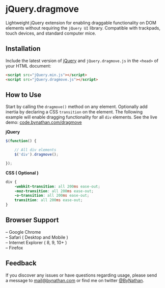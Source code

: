 # jQuery.dragmove
Lightweight jQuery extension for enabling draggable functionality on DOM elements without requiring the `jQuery UI` library. Compatible with trackpads, touch devices, and standard computer mice.

## Installation
Include the latest version of [jQuery](http://jquery.com/download) and `jQuery.dragmove.js` in the `<head>` of your HTML document:
```html
<script src="jQuery.min.js"></script>  
<script src="jQuery.dragmove.js"></script>
```
## How to Use
Start by calling the `dragmove()` method on any element. Optionally add inertia by declaring a CSS `transition` on the element. The following example will enable dragging functionality for all `div` elements. See the live demo: [code.bynathan.com/dragmove](http://code.bynathan.com/dragmove)

**jQuery**
```javascript
$(function() {  

    // All div elements
    $('div').dragmove(); 

});
```

**CSS ( Optional )**
```css
div {
    -webkit-transition: all 200ms ease-out;
    -moz-transition: all 200ms ease-out;
    -o-transition: all 200ms ease-out;
    transition: all 200ms ease-out;
}  
```  

## Browser Support
– Google Chrome  
– Safari ( Desktop and Mobile )  
– Internet Explorer ( 8, 9, 10+ )  
– Firefox 

## Feedback
If you discover any issues or have questions regarding usage, please send a message to [mail@bynathan.com](mailto:mail@bynathan.com) or find me on twitter [@ByNathan](http://twitter.com/ByNathan).